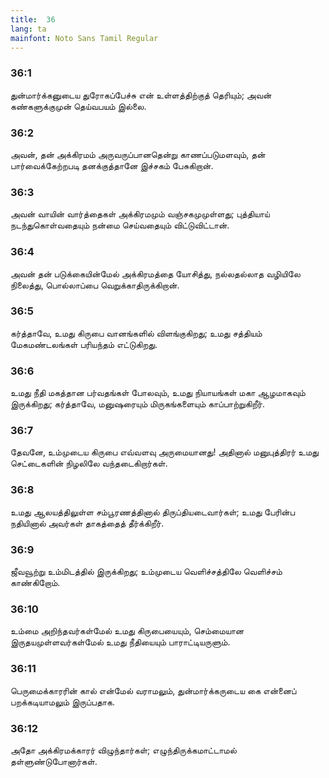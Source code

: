 ```yaml
---
title:  36
lang: ta
mainfont: Noto Sans Tamil Regular
---
```


###  36:1

துன்மார்க்கனுடைய துரோகப்பேச்சு என் உள்ளத்திற்குத் தெரியும்; அவன் கண்களுக்குமுன் தெய்வபயம் இல்லை.

###  36:2

அவன், தன் அக்கிரமம் அருவருப்பானதென்று காணப்படுமளவும், தன் பார்வைக்கேற்றபடி தனக்குத்தானே இச்சகம் பேசுகிறான்.

###  36:3

அவன் வாயின் வார்த்தைகள் அக்கிரமமும் வஞ்சகமுமுள்ளது; புத்தியாய் நடந்துகொள்வதையும் நன்மை செய்வதையும் விட்டுவிட்டான்.

###  36:4

அவன் தன் படுக்கையின்மேல் அக்கிரமத்தை யோசித்து, நல்லதல்லாத வழியிலே நிலைத்து, பொல்லாப்பை வெறுக்காதிருக்கிறான்.

###  36:5

கர்த்தாவே, உமது கிருபை வானங்களில் விளங்குகிறது; உமது சத்தியம் மேகமண்டலங்கள் பரியந்தம் எட்டுகிறது.

###  36:6

உமது நீதி மகத்தான பர்வதங்கள் போலவும், உமது நியாயங்கள் மகா ஆழமாகவும் இருக்கிறது; கர்த்தாவே, மனுஷரையும் மிருகங்களையும் காப்பாற்றுகிறீர்.

###  36:7

தேவனே, உம்முடைய கிருபை எவ்வளவு அருமையானது! அதினால் மனுபுத்திரர் உமது செட்டைகளின் நிழலிலே வந்தடைகிறார்கள்.

###  36:8

உமது ஆலயத்திலுள்ள சம்பூரணத்தினால் திருப்தியடைவார்கள்; உமது பேரின்ப நதியினால் அவர்கள் தாகத்தைத் தீர்க்கிறீர்.

###  36:9

ஜீவவூற்று உம்மிடத்தில் இருக்கிறது; உம்முடைய வெளிச்சத்திலே வெளிச்சம் காண்கிறோம்.

###  36:10

உம்மை அறிந்தவர்கள்மேல் உமது கிருபையையும், செம்மையான இருதயமுள்ளவர்கள்மேல் உமது நீதியையும் பாராட்டியருளும்.

###  36:11

பெருமைக்காரரின் கால் என்மேல் வராமலும், துன்மார்க்கருடைய கை என்னைப் பறக்கடியாமலும் இருப்பதாக.

###  36:12

அதோ அக்கிரமக்காரர் விழுந்தார்கள்; எழுந்திருக்கமாட்டாமல் தள்ளுண்டுபோனார்கள்.

